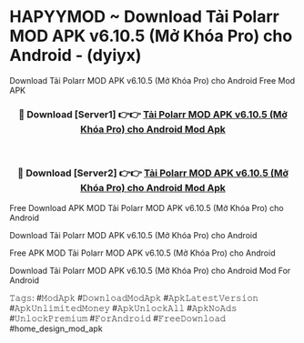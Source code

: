 # HAPYYMOD ~ Download Tải Polarr MOD APK v6.10.5 (Mở Khóa Pro) cho Android - (dyiyx)
Download Tải Polarr MOD APK v6.10.5 (Mở Khóa Pro) cho Android Free Mod APK

<div align="center">
<h3>🔴 Download [Server1] 👉👉 <a href="https://apk-comot.site?title=Tải_Polarr_MOD_APK_v6.10.5_(Mở_Khóa_Pro)_cho_Android">Tải Polarr MOD APK v6.10.5 (Mở Khóa Pro) cho Android Mod Apk</a></h3><br>

<h3>🔴 Download [Server2] 👉👉 <a href="https://apk-comot.site?title=Tải_Polarr_MOD_APK_v6.10.5_(Mở_Khóa_Pro)_cho_Android">Tải Polarr MOD APK v6.10.5 (Mở Khóa Pro) cho Android Mod Apk</a></h3>
</div>


Free Download APK MOD Tải Polarr MOD APK v6.10.5 (Mở Khóa Pro) cho Android

Download Tải Polarr MOD APK v6.10.5 (Mở Khóa Pro) cho Android 

Free APK MOD Tải Polarr MOD APK v6.10.5 (Mở Khóa Pro) cho Android 

Download Tải Polarr MOD APK v6.10.5 (Mở Khóa Pro) cho Android Mod For Android

𝚃𝚊𝚐𝚜: #𝙼𝚘𝚍𝙰𝚙𝚔 #𝙳𝚘𝚠𝚗𝚕𝚘𝚊𝚍𝙼𝚘𝚍𝙰𝚙𝚔 #𝙰𝚙𝚔𝙻𝚊𝚝𝚎𝚜𝚝𝚅𝚎𝚛𝚜𝚒𝚘𝚗 #𝙰𝚙𝚔𝚄𝚗𝚕𝚒𝚖𝚒𝚝𝚎𝚍𝙼𝚘𝚗𝚎𝚢 #𝙰𝚙𝚔𝚄𝚗𝚕𝚘𝚌𝚔𝙰𝚕𝚕 #𝙰𝚙𝚔𝙽𝚘𝙰𝚍𝚜 #𝚄𝚗𝚕𝚘𝚌𝚔𝙿𝚛𝚎𝚖𝚒𝚞𝚖 #𝙵𝚘𝚛𝙰𝚗𝚍𝚛𝚘𝚒𝚍 #𝙵𝚛𝚎𝚎𝙳𝚘𝚠𝚗𝚕𝚘𝚊𝚍 #home_design_mod_apk